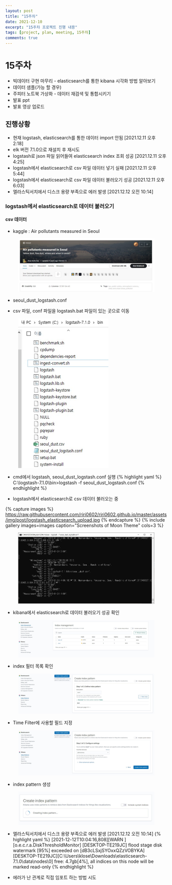 ```yaml
---
layout: post
title: "15주차"
date: 2021-12-10
excerpt: "15주차 프로젝트 진행 내용"
tags: [project, plan, meeting, 15주차]
comments: true
---
```


# 15주차
* 빅데이터 구현 마무리 - elasticsearch를 통한 kibana 시각화 방법 알아보기
* 데이터 샘플(가능 할 경우)
* 주피터 노트북 가상화 - 데이터 재검색 및 통합시키기
* 발표 ppt
* 발표 영상 업로드

## 진행상황
* 현재 logstash, elasticsearch를 통한 데이터 import 안됨 [2021.12.11 오후 2:18]
* elk 버전 7.1.0으로 재설치 후 재시도
* logstash로 json 파일 읽어들여 elasticsearch index 조회 성공 [2021.12.11 오후 4:25]
* logstash에서 elasticsearch로 csv 파일 데이터 넣기 실패 [2021.12.11 오후 5:44]
* logstash에서 elasticsearch로 csv 파일 데이터 불러오기 성공 [2021.12.11 오후 6:03]
* 엘라스틱서치에서 디스크 용량 부족으로 에러 발생 [2021.12.12 오전 10:14]


### logstash에서 elasticsearch로 데이터 불러오기
#### csv 데이터
* kaggle : Air pollutants measured in Seoul

<figure>
	<img src="/assets/img/post/kaggle_dust_file.jpg">
</figure>

* seoul_dust_logstash.conf
<script src="https://gist.github.com/riri0602/1a0dbfc510f1efd2a887b5a3eeaa6191.js"></script>

* csv 파일, conf 파일을 logstash.bat 파일이 있는 곳으로 이동
<figure>
	<img src="/assets/img/post/file_위치.jpg">
</figure>

* cmd에서 logstash, seoul_dust_logstash.conf 실행
{% highlight yaml %}
C:\logstash-7.1.0\bin>logstash -f seoul_dust_logstash.conf
{% endhighlight %}

* logstash에서 elasticsearch로 csv 데이터 불러오는 중

{% capture images %} https://raw.githubusercontent.com/riri0602/riri0602.github.io/master/assets/img/post/logstash_elasticsearch_upload.jpg {% endcapture %} {% include gallery images=images caption="Screenshots of Moon Theme" cols=3 %}

<figure>
	<img src="/assets/img/post/logstash_elasticsearch_upload.jpg">
</figure>

* kibana에서 elasticsearch로 데이터 불러오기 성공 확인
<figure>
	<img src="/assets/img/post/elasticsearch_data.jpg">
</figure>

* index 필터 목록 확인
<figure>
	<img src="/assets/img/post/dust_logstash.jpg">
</figure>

* Time Filter에 사용할 필드 지정
<figure>
	<img src="/assets/img/post/kibana_dust.jpg">
</figure>

* index pattern 생성
<figure>
	<img src="/assets/img/post/creating_index_pattern.jpg">
</figure>

* 엘라스틱서치에서 디스크 용량 부족으로 에러 발생 [2021.12.12 오전 10:14]
{% highlight yaml %}
[2021-12-12T10:04:16,808][WARN ][o.e.c.r.a.DiskThresholdMonitor] [DESKTOP-TE219JC] flood stage disk watermark [95%] exceeded on [dB3cLSxjSYOxxQZzVOBYKA][DESKTOP-TE219JC][C:\Users\klose\Downloads\elasticsearch-7.1.0\data\nodes\0] free: 4.7gb[4%], all indices on this node will be marked read-only
{% endhighlight %}

* 에러가 난 관계로 직접 임포트 하는 방법 시도
